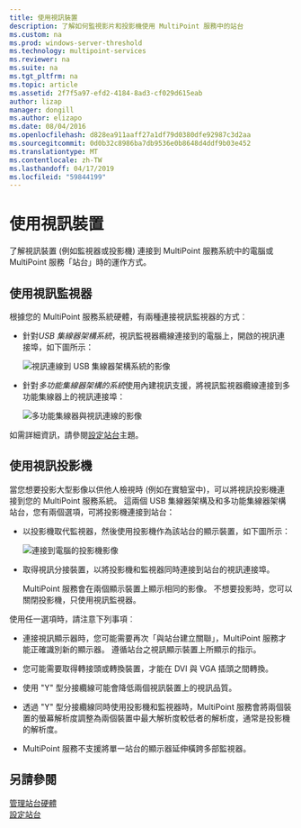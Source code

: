 ```yaml
---
title: 使用視訊裝置
description: 了解如何監視影片和投影機使用 MultiPoint 服務中的站台
ms.custom: na
ms.prod: windows-server-threshold
ms.technology: multipoint-services
ms.reviewer: na
ms.suite: na
ms.tgt_pltfrm: na
ms.topic: article
ms.assetid: 2f7f5a97-efd2-4184-8ad3-cf029d615eab
author: lizap
manager: dongill
ms.author: elizapo
ms.date: 08/04/2016
ms.openlocfilehash: d828ea911aaff27a1df79d0380dfe92987c3d2aa
ms.sourcegitcommit: 0d0b32c8986ba7db9536e0b8648d4ddf9b03e452
ms.translationtype: MT
ms.contentlocale: zh-TW
ms.lasthandoff: 04/17/2019
ms.locfileid: "59844199"
---
```

# <a name="work-with-video-devices"></a>使用視訊裝置
了解視訊裝置 (例如監視器或投影機) 連接到 MultiPoint 服務系統中的電腦或 MultiPoint 服務「站台」時的運作方式。  
  
## <a name="working-with-video-monitors"></a>使用視訊監視器  
根據您的 MultiPoint 服務系統硬體，有兩種連接視訊監視器的方式︰  
  
-   針對*USB 集線器架構系統*，視訊監視器纜線連接到的電腦上，開啟的視訊連接埠，如下圖所示：  
  
    ![視訊連線到 USB 集線器架構系統的影像](./media/WMSVideoConnection.gif)  
  
-   針對*多功能集線器架構的系統*使用內建視訊支援，將視訊監視器纜線連接到多功能集線器上的視訊連接埠：  
  
    ![多功能集線器與視訊連線的影像](./media/WMSMultifunctionHubVideoConnection.gif)  
  
如需詳細資訊，請參閱[設定站台](Set-Up-a-Station.md)主題。  
  
## <a name="working-with-video-projectors"></a>使用視訊投影機  
當您想要投影大型影像以供他人檢視時 (例如在實驗室中)，可以將視訊投影機連接到您的 MultiPoint 服務系統。 這兩個 USB 集線器架構及和多功能集線器架構站台，您有兩個選項，可將投影機連接到站台：  
  
-   以投影機取代監視器，然後使用投影機作為該站台的顯示裝置，如下圖所示：  
  
    ![連接到電腦的投影機影像](./media/WMSVideoProjectorConnection.gif)  
  
-   取得視訊分接裝置，以將投影機和監視器同時連接到站台的視訊連接埠。  
  
    MultiPoint 服務會在兩個顯示裝置上顯示相同的影像。 不想要投影時，您可以關閉投影機，只使用視訊監視器。  
  
使用任一選項時，請注意下列事項︰  
  
-   連接視訊顯示器時，您可能需要再次「與站台建立關聯」，MultiPoint 服務才能正確識別新的顯示器。 遵循站台之視訊顯示裝置上所顯示的指示。  
  
-   您可能需要取得轉接頭或轉換裝置，才能在 DVI 與 VGA 插頭之間轉換。  
  
-   使用 "Y" 型分接纜線可能會降低兩個視訊裝置上的視訊品質。  
  
-   透過 "Y" 型分接纜線同時使用投影機和監視器時，MultiPoint 服務會將兩個裝置的螢幕解析度調整為兩個裝置中最大解析度較低者的解析度，通常是投影機的解析度。  
  
-   MultiPoint 服務不支援將單一站台的顯示器延伸橫跨多部監視器。  
  
## <a name="see-also"></a>另請參閱  
[管理站台硬體](Manage-Station-Hardware.md)  
[設定站台](Set-Up-a-Station.md) 